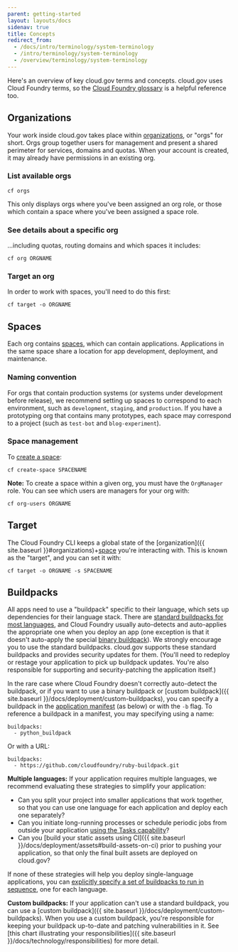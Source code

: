 ```yaml
---
parent: getting-started
layout: layouts/docs
sidenav: true
title: Concepts
redirect_from:
  - /docs/intro/terminology/system-terminology
  - /intro/terminology/system-terminology
  - /overview/terminology/system-terminology
---
```


Here's an overview of key cloud.gov terms and concepts. cloud.gov uses Cloud Foundry terms, so the [Cloud Foundry glossary](http://docs.cloudfoundry.org/concepts/glossary.html) is a helpful reference too.

## Organizations

Your work inside cloud.gov takes place within [organizations](http://docs.cloudfoundry.org/concepts/roles.html#orgs), or "orgs" for short. Orgs group together users for management and present a shared perimeter for services, domains and quotas. When your account is created, it may already have permissions in an existing org.

### List available orgs

```shell
cf orgs
```

This only displays orgs where you've been assigned an org role, or those which contain a space where you've been assigned a space role.

### See details about a specific org

...including quotas, routing domains and which spaces it includes:

```shell
cf org ORGNAME
```

### Target an org

In order to work with spaces, you'll need to do this first:

```shell
cf target -o ORGNAME
```

## Spaces

Each org contains [spaces](http://docs.cloudfoundry.org/concepts/roles.html#spaces), which can contain applications. Applications in the same space share a location for app development, deployment, and maintenance.

### Naming convention

For orgs that contain production systems (or systems under development before release), we recommend setting up spaces to correspond to each environment, such as `development`, `staging`, and `production`. If you have a prototyping org that contains many prototypes, each space may correspond to a project (such as `test-bot` and `blog-experiment`).

### Space management

To [create a space](http://cli.cloudfoundry.org/en-US/cf/create-space.html):

```shell
cf create-space SPACENAME
```

**Note:**  To create a space within a given org, you must have the `OrgManager` role. You can see which users are managers for your org with:

```shell
cf org-users ORGNAME
```

## Target

The Cloud Foundry CLI keeps a global state of the [organization]({{ site.baseurl }}#organizations)+[space](#spaces) you're interacting with. This is known as the "target", and you can set it with:

```shell
cf target -o ORGNAME -s SPACENAME
```

## Buildpacks

All apps need to use a "buildpack" specific to their language, which sets up dependencies for their language stack. There are [standard buildpacks for most languages](https://docs.cloudfoundry.org/buildpacks/), and Cloud Foundry usually auto-detects and auto-applies the appropriate one when you deploy an app (one exception is that it doesn't auto-apply the special [binary buildpack](https://docs.cloudfoundry.org/buildpacks/binary/index.html)). We strongly encourage you to use the standard buildpacks. cloud.gov supports these standard buildpacks and provides security updates for them. (You'll need to redeploy or restage your application to pick up buildpack updates. You're also responsible for supporting and security-patching the application itself.)

In the rare case where Cloud Foundry doesn't correctly auto-detect the buildpack, or if you want to use a binary buildpack or [custom buildpack]({{ site.baseurl }}/docs/deployment/custom-buildpacks), you can specify a buildpack in the [application manifest](http://docs.cloudfoundry.org/devguide/deploy-apps/manifest.html) (as below) or with the `-b` flag. To reference a buildpack in a manifest, you may specifying using a name:

```shell
buildpacks:
  - python_buildpack
```

Or with a URL:

```shell
buildpacks:
  - https://github.com/cloudfoundry/ruby-buildpack.git
```

**Multiple languages:** If your application requires multiple languages, we recommend evaluating these strategies to simplify your application:

* Can you split your project into smaller applications that work together, so that you can use one language for each application and deploy each one separately?
* Can you initiate long-running processes or schedule periodic jobs from outside your application [using the Tasks capability](https://docs.cloudfoundry.org/devguide/using-tasks.html)?
* Can you [build your static assets using CI]({{ site.baseurl }}/docs/deployment/assets#build-assets-on-ci) prior to pushing your application, so that only the final built assets are deployed on cloud.gov?

If none of these strategies will help you deploy single-language applications, you can [explicitly specify a set of buildpacks to run in sequence](https://docs.cloudfoundry.org/buildpacks/use-multiple-buildpacks.html), one for each language.

**Custom buildpacks:** If your application can't use a standard buildpack, you can use a [custom buildpack]({{ site.baseurl }}/docs/deployment/custom-buildpacks). When you use a custom buildpack, you're responsible for keeping your buildpack up-to-date and patching vulnerabilities in it. See [this chart illustrating your responsibilities]({{ site.baseurl }}/docs/technology/responsibilities) for more detail.

